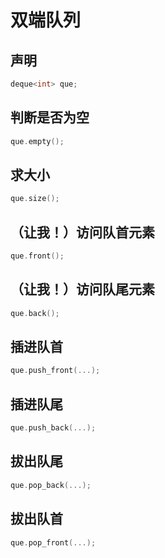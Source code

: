 # 双端队列
## 声明
~~~c++
deque<int> que;
~~~
## 判断是否为空
~~~c++
que.empty();
~~~
## 求大小
~~~c++
que.size();
~~~
## （让我！）访问队首元素
~~~c++
que.front();
~~~
## （让我！）访问队尾元素
~~~c++
que.back();
~~~
## 插进队首
~~~c++
que.push_front(...);
~~~
## 插进队尾
~~~c++
que.push_back(...);
~~~
## 拔出队尾
~~~c++
que.pop_back(...);
~~~
## 拔出队首
~~~c++
que.pop_front(...);
~~~